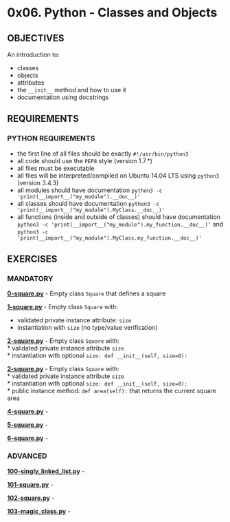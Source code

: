 # 0x06. Python - Classes and Objects   

## OBJECTIVES   
An introduction to:   
   * classes   
   * objects   
   * attributes   
   * the `__init__` method and how to use it   
   * documentation using docstrings   

## REQUIREMENTS   

### PYTHON REQUIREMENTS  
   * the first line of all files should be exactly `#!/usr/bin/python3`   
   * all code should use the `PEP8` style (version 1.7.*)   
   * all files must be executable   
   * all files will be interpreted/compiled on Ubuntu 14.04 LTS using `python3` (version 3.4.3)   
   * all modules should have documentation `python3 -c 'print(__import__("my_module").__doc__)'`   
   * all classes should have documentation `python3 -c 'print(__import__("my_module").MyClass.__doc__)'`   
   * all functions (inside and outside of classes) should have documentation `python3 -c 'print(__import__("my_module").my_function.__doc__)'` and `python3 -c 'print(__import__("my_module").MyClass.my_function.__doc__)'`   

## EXERCISES   

### MANDATORY   

**[0-square.py](0-square.py)** - Empty class `Square` that defines a square   

**[1-square.py](1-square.py)** - Empty class `Square` with:  
* validated private instance attribute: `size`  
* instantiation with `size` (no type/value verification)   

**[2-square.py](2-square.py)** - Empty class `Square` with:   
			       * validated private instance attribute `size`   
			       * instantiation with optional `size: def __init__(self, size=0):`   

**[2-square.py](2-square.py)** - Empty class `Square` with:   
                               * validated private instance attribute `size`   
                               * instantiation with optional `size: def __init__(self, size=0):`   
                               * public instance method: `def area(self):` that returns the current square area   

**[4-square.py](4-square.py)** - 

**[5-square.py](5-square.py)** - 


**[6-square.py](6-square.py)** - 


### ADVANCED   

**[100-singly_linked_list.py](100-singly_linked_list.py)** - 


**[101-square.py](101-square.py)** - 


**[102-square.py](102-square.py)** - 


**[103-magic_class.py](103-magic_class.py)** - 
